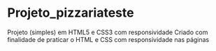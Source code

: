 # Projeto_pizzariateste
Projeto (simples) em HTML5 e CSS3 com responsividade 
Criado com finalidade de praticar o HTML e CSS com responsividade nas páginas
